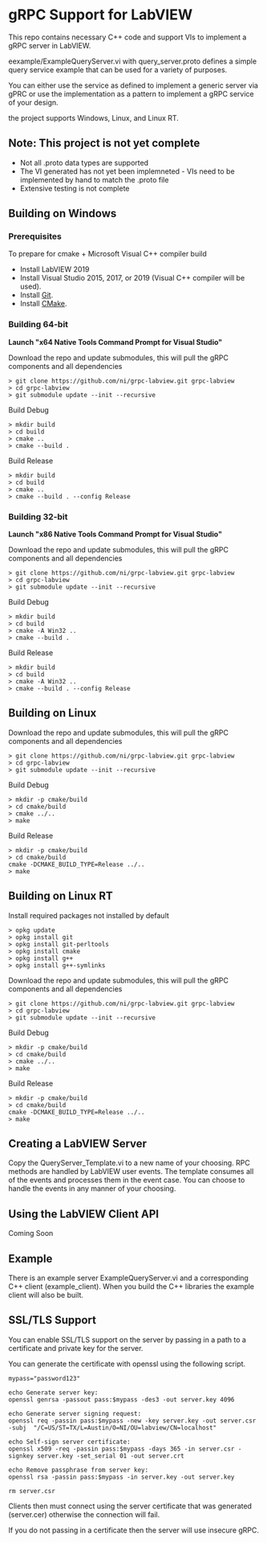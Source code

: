 # gRPC Support for LabVIEW

This repo contains necessary C++ code and support VIs to implement a gRPC server in LabVIEW.

eexample/ExampleQueryServer.vi with query_server.proto defines a simple query service example that can be used for a variety of purposes.  

You can either use the service as defined to implement a generic server via gPRC or use the implementation
as a pattern to implement a gRPC service of your design.

the project supports Windows, Linux, and Linux RT.

## Note: This project is not yet complete
* Not all .proto data types are supported
* The VI generated has not yet been implemneted - VIs need to be implemented by hand to match the .proto file
* Extensive testing is not complete

## Building on Windows

### Prerequisites
To prepare for cmake + Microsoft Visual C++ compiler build
- Install LabVIEW 2019
- Install Visual Studio 2015, 2017, or 2019 (Visual C++ compiler will be used).
- Install [Git](https://git-scm.com/).
- Install [CMake](https://cmake.org/download/).


### Building 64-bit

**Launch "x64 Native Tools Command Prompt for Visual Studio"**

Download the repo and update submodules, this will pull the gRPC components and all dependencies

```
> git clone https://github.com/ni/grpc-labview.git grpc-labview
> cd grpc-labview
> git submodule update --init --recursive
```

Build Debug
```
> mkdir build
> cd build
> cmake ..
> cmake --build .
```

Build Release
```
> mkdir build
> cd build
> cmake ..
> cmake --build . --config Release
```
### Building 32-bit

**Launch "x86 Native Tools Command Prompt for Visual Studio"**

Download the repo and update submodules, this will pull the gRPC components and all dependencies

```
> git clone https://github.com/ni/grpc-labview.git grpc-labview
> cd grpc-labview
> git submodule update --init --recursive
```

Build Debug
```
> mkdir build
> cd build
> cmake -A Win32 ..
> cmake --build .
```

Build Release
```
> mkdir build
> cd build
> cmake -A Win32 ..
> cmake --build . --config Release
```

## Building on Linux

Download the repo and update submodules, this will pull the gRPC components and all dependencies

```
> git clone https://github.com/ni/grpc-labview.git grpc-labview
> cd grpc-labview
> git submodule update --init --recursive
```

Build Debug

```
> mkdir -p cmake/build
> cd cmake/build
> cmake ../..
> make
```

Build Release

```
> mkdir -p cmake/build
> cd cmake/build
cmake -DCMAKE_BUILD_TYPE=Release ../..
> make
```

## Building on Linux RT

Install required packages not installed by default

```
> opkg update
> opkg install git
> opkg install git-perltools
> opkg install cmake
> opkg install g++
> opkg install g++-symlinks
```

Download the repo and update submodules, this will pull the gRPC components and all dependencies

```
> git clone https://github.com/ni/grpc-labview.git grpc-labview
> cd grpc-labview
> git submodule update --init --recursive
```

Build Debug

```
> mkdir -p cmake/build
> cd cmake/build
> cmake ../..
> make
```

Build Release

```
> mkdir -p cmake/build
> cd cmake/build
cmake -DCMAKE_BUILD_TYPE=Release ../..
> make
```

## Creating a LabVIEW Server

Copy the QueryServer_Template.vi to a new name of your choosing.  RPC methods are handled by LabVIEW user events.
The template consumes all of the events and processes them in the event case.  You can choose to handle the events in
any manner of your choosing.

## Using the LabVIEW Client API

Coming Soon

## Example

There is an example server ExampleQueryServer.vi and a corresponding C++ client (example_client).
When you build the C++ libraries the example client will also be built.

## SSL/TLS Support

You can enable SSL/TLS support on the server by passing in a path to a certificate and private key for the server.

You can generate the certificate with openssl using the following script.

```
mypass="password123"

echo Generate server key:
openssl genrsa -passout pass:$mypass -des3 -out server.key 4096

echo Generate server signing request:
openssl req -passin pass:$mypass -new -key server.key -out server.csr -subj  "/C=US/ST=TX/L=Austin/O=NI/OU=labview/CN=localhost"

echo Self-sign server certificate:
openssl x509 -req -passin pass:$mypass -days 365 -in server.csr -signkey server.key -set_serial 01 -out server.crt

echo Remove passphrase from server key:
openssl rsa -passin pass:$mypass -in server.key -out server.key

rm server.csr
```

Clients then must connect using the server certificate that was generated (server.cer) otherwise the connection will fail.

If you do not passing in a certificate then the server will use insecure gRPC.